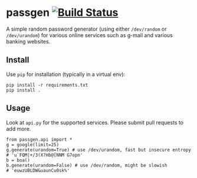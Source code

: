 passgen [![Build Status](https://travis-ci.org/stephentu/passgen.svg?branch=master)](https://travis-ci.org/stephentu/passgen)
=======

A simple random password generator (using either `/dev/random` or `/dev/urandom`) for various online services such as g-mail and various banking websites. 

Install
-------
Use `pip` for installation (typically in a virtual env):    
  
    pip install -r requirements.txt
    pip install .
    
    
Usage
-----
Look at `api.py` for the supported services. Please submit pull requests to add more. 

    from passgen.api import *
    g = google(limit=25)
    g.generate(urandom=True) # use /dev/urandom, fast but insecure entropy
    # 'u`FQM|+/3(X?Hb@[NNM G7opn'
    b = boa()
    b.generate(urandom=False) # use /dev/random, might be slowish
    # 'euwzUBLDW&uaunCu0sk%'

